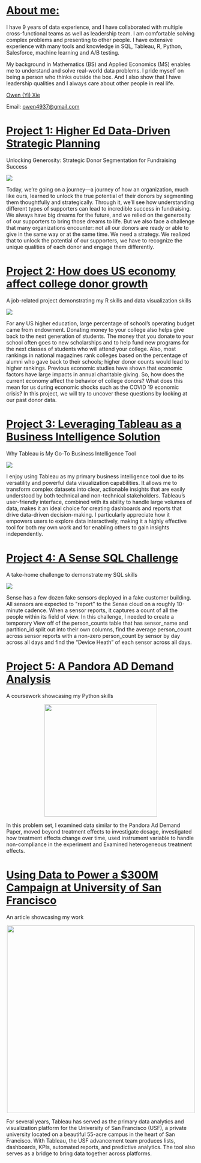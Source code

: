 # [About me:](https://www.linkedin.com/in/owen-yi-xie-a309a378/)
I have 9 years of data experience, and I have collaborated with multiple cross-functional teams as well as leadership team. I am comfortable solving complex problems and presenting to other people. I have extensive experience with many tools and knowledge in SQL, Tableau, R, Python, Salesforce, machine learning and A/B testing. 

My background in Mathematics (BS) and Applied Economics (MS) enables me to understand and solve real-world data problems. I pride myself on being a person who thinks outside the box. And I also show that I have leadership qualities and I always care about other people in real life.

<script src="https://platform.linkedin.com/badges/js/profile.js" async defer type="text/javascript"></script>
<div class="badge-base LI-profile-badge" data-locale="en_US" data-size="large" data-theme="dark" data-type="HORIZONTAL" data-vanity="owen-yi-xie-a309a378" data-version="v1"><a class="badge-base__link LI-simple-link" href="https://www.linkedin.com/in/owen-yi-xie-a309a378?trk=profile-badge">Owen (Yi) Xie</a></div>
             
Email: owen4937@gmail.com

# [Project 1: Higher Ed Data-Driven Strategic Planning](https://github.com/owenxie123/Owen_Portfolio/blob/main/Copy%20of%20New%203D%20Model.docx%20(1).pdf)
Unlocking Generosity: Strategic Donor Segmentation for Fundraising Success

[<img src="/Owen_Portfolio/3D_ML.PNG" 
        style="display: block; margin: 0 auto" />](https://github.com/owenxie123/Owen_Portfolio/blob/main/Copy%20of%20New%203D%20Model.docx%20(1).pdf)

Today, we’re going on a journey—a journey of how an organization, much like ours, learned to unlock the true potential of their donors by segmenting them thoughtfully and strategically. Through it, we’ll see how understanding different types of supporters can lead to incredible success in fundraising. We always have big dreams for the future, and we relied on the generosity of our supporters to bring those dreams to life. But we also face a challenge that many organizations encounter: not all our donors are ready or able to give in the same way or at the same time. We need a strategy. We realized that to unlock the potential of our supporters, we have to recognize the unique qualities of each donor and engage them differently.

# [Project 2: How does US economy affect college donor growth](https://github.com/owenxie123/Owen_Portfolio/blob/main/How%20does%20US%20economy%20affect%20college%20donor%20growth.pdf)
A job-related project demonstrating my R skills and data visualization skills

[<img src="/Owen_Portfolio/ecomfinal_1.PNG" 
        style="display: block; margin: 0 auto" />](https://github.com/owenxie123/Owen_Portfolio/blob/main/How%20does%20US%20economy%20affect%20college%20donor%20growth.pdf)

For any US higher education, large percentage of school’s operating budget came from endowment. Donating money to your college also helps give back to the next generation of students. The money that you donate to your school often goes to new scholarships and to help fund new programs for the next classes of students who will attend your college. Also, most rankings in national magazines rank colleges based on the percentage of alumni who gave back to their schools; higher donor counts would lead to higher rankings.  Previous economic studies have shown that economic factors have large impacts in annual charitable giving. So, how does the current economy affect the behavior of college donors? What does this mean for us during economic shocks such as the COVID 19 economic crisis? In this project, we will try to uncover these questions by looking at our past donor data.

# [Project 3: Leveraging Tableau as a Business Intelligence Solution](https://github.com/owenxie123/Owen_Portfolio/blob/main/greatest%20strengths%20is%20problem.pdf)
Why Tableau is My Go-To Business Intelligence Tool

[<img src="/Owen_Portfolio/TABLEAU_SOFTWARE_LOGOjpg_Logo.jpg" 
        style="display: block; margin: 0 auto" />](https://github.com/owenxie123/Owen_Portfolio/blob/main/greatest%20strengths%20is%20problem.pdf)

I enjoy using Tableau as my primary business intelligence tool due to its versatility and powerful data visualization capabilities. It allows me to transform complex datasets into clear, actionable insights that are easily understood by both technical and non-technical stakeholders. Tableau’s user-friendly interface, combined with its ability to handle large volumes of data, makes it an ideal choice for creating dashboards and reports that drive data-driven decision-making. I particularly appreciate how it empowers users to explore data interactively, making it a highly effective tool for both my own work and for enabling others to gain insights independently.

# [Project 4: A Sense SQL Challenge](https://github.com/owenxie123/Owen_Portfolio/blob/main/Sense_SQL_Challenge.sql)
A take-home challenge to demonstrate my SQL skills

[<img src="/Owen_Portfolio/SQL.PNG" 
        style="display: block; margin: 0 auto" />](https://github.com/owenxie123/Owen_Portfolio/blob/main/Sense_SQL_Challenge.sql)

Sense has a few dozen fake sensors deployed in a fake customer building. All sensors are expected to "report" to the Sense cloud on a roughly 10-minute cadence. When a sensor reports, it captures a count of all the people within its field of view. In this challenge, I needed to create a temporary View off of the person_counts table that has sensor_name and partition_id split out into their own columns, find the average person_count across sensor reports with a non-zero person_count by sensor by day across all days and find the “Device Heath” of each sensor across all days. 

# [Project 5: A Pandora AD Demand Analysis](https://github.com/owenxie123/Owen_Portfolio/blob/main/Dosage%2C_Timing%2C_and_IV.ipynb)
A coursework showcasing my Python skills

[<img src="/Owen_Portfolio/Python.PNG" 
        height="300"
        style="display: block; margin: 0 auto" />](https://github.com/owenxie123/Owen_Portfolio/blob/main/Dosage%2C_Timing%2C_and_IV.ipynb)

In this problem set, I examined data similar to the Pandora Ad Demand Paper, moved beyond treatment effects to investigate dosage, investigated how treatment effects change over time, used instrument variable to handle non-compliance in the experiment and Examined heterogeneous treatment effects. 

# [Using Data to Power a $300M Campaign at University of San Francisco](https://www.salesforce.org/blog/data-powered-campaign-usf/)
An article showcasing my work

[<img src="/Owen_Portfolio/USF_photo_high_res.jpg"
         height="500"
         style="display: block; margin: 0 auto" />](https://www.salesforce.org/blog/data-powered-campaign-usf/)

For several years, Tableau has served as the primary data analytics and visualization platform for the University of San Francisco (USF), a private university located on a beautiful 55-acre campus in the heart of San Francisco. With Tableau, the USF advancement team produces lists, dashboards, KPIs, automated reports, and predictive analytics. The tool also serves as a bridge to bring data together across platforms.
